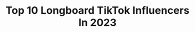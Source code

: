 ---
title: Top 10 Longboard TikTok Influencers In 2023
description: >-
  Find top longboard TikTok influencers in 2023. Most popular hashtags: #longboard #foryou #fyp #skateboard.
platform: TikTok
hits: 250
text_top: Analyze the best TikTok influencers on inBeat.
text_bottom: inBeat holds 250 TikTok influencers like this for you to collaborate.
profiles:
  - username: "tristanrespress"
    fullname: >-
      Tristan Respress
    bio: >-
      Creator | Longboarder | Spiritual Leader 🍃 Some call me Sweet T Hasta la Pasta
    location: "United States"
    followers: 282700
    engagement: 1260
    commentsToLikes: 0.081311
    id: ck90tzaciup380j78yd9o5lz9
    verified: false
    hashtags: "#relationshipadvice, #advice, #longboard, #relationship"
  - username: "miihluuh94"
    fullname: >-
      𝓜𝓲𝓵𝓮𝓷𝓪 𝓛𝓾𝓲𝔃𝓪
    bio: >-
      #Família_LongBoard EU QUERO AMIZADES AQUI♥️
    location: "Brazil"
    followers: 3097
    engagement: 2928
    commentsToLikes: 0.057848
    id: ckb95xvfio7sb0j236jx7pyqv
    verified: false
    hashtags: "#lgbt, #bissexual, #foryou, #familia"
  - username: "desgnarlais"
    fullname: >-
      Brandon DesJarlais
    bio: >-
      CEO of Longboarding #BigDeckEnergy DM on IG Online Longboarding Course ⬇️
    location: "United States"
    followers: 504400
    engagement: 1228
    commentsToLikes: 0.015623
    id: ck83zg2ky0fwp0j78oq6yz9au
    verified: true
    hashtags: "#tricktiptuesday, #longboardtrick, #venicebeachcalifornia, #longboarddance"
  - username: "manucanillan"
    fullname: >-
      Manu 🌊
    bio: >-
      Argentino en Barcelona. Longboarding🕊🌊
    location: "Argentina"
    followers: 239700
    engagement: 1381
    commentsToLikes: 0.013878
    id: ckan27pczz5lj0i78rqrek54i
    verified: false
    hashtags: "#fyp, #greenscreen, #greenscreenvideo"
  - username: "ornellux__"
    fullname: >-
      Ornellux
    bio: >-
      19 years old, longboard dancer , try to be speedcuber , and a bit pianist 🖤
    location: "France"
    followers: 2538
    engagement: 1290
    commentsToLikes: 0.027124
    id: ckb0rha1qgzws0j23dk33yo64
    verified: false
    hashtags: "#skateboard, #duo, #skategirl, #fy"
  - username: "traxartoficial"
    fullname: >-
      TRAXART OFICIAL
    bio: >-
      ⛸Patins, Skates, Longboards e muito mais‼️
    location: "Brazil"
    followers: 15700
    engagement: 773
    commentsToLikes: 0.074078
    id: ckauyekgt3uxp0j23k4t4mwna
    verified: false
    hashtags: "#aprendanotiktok, #patineja, #fyp, #traxartoficial"
  - username: "brooke.madisonn"
    fullname: >-
      brookie
    bio: >-
      SC 🤠 sc: brookie-219 use my promo code “brooke2021” for 15% off any longboards
    location: "United States"
    followers: 231400
    engagement: 1787
    commentsToLikes: 0.013146
    id: ckbbvernuiqv40j23zsgddzrd
    verified: false
    hashtags: "#colorcustomizer, #fyp, #viral, #foryou"
  - username: "sveeneey"
    fullname: >-
      sven.schiefer
    bio: >-
      Longboard Dance/Freestyle Zürich🇨🇭 Thank you for the support and following
    location: "Switzerland"
    followers: 9108
    engagement: 1252
    commentsToLikes: 0.033542
    id: ck900hy5pafpg0j78y5w4593v
    verified: false
    hashtags: "#fyp, #longboardfreestyle, #sveeneey, #spin"
  - username: "anto48antoyf"
    fullname: >-
      anto48antoyf
    bio: >-
      Longboard Misiones- Argentina
    location: "Argentina"
    followers: 31600
    engagement: 1214
    commentsToLikes: 0.009375
    id: ckb9v70toucto0j23tr9pgh56
    verified: false
    hashtags: "#longboardgirl, #friends, #camp, #parati"
  - username: "action_flawless"
    fullname: >-
      Noah Williams
    bio: >-
      DH longboarding for 1 year 🤙🏻 Follow the gram @action_flawless 🔥
    location: "United States"
    followers: 286700
    engagement: 1531
    commentsToLikes: 0.008345
    id: cka6o41jpdygv0i78rbhrsri0
    verified: false
    hashtags: "#downhill, #thecoldestwater, #longboard, #fyp"
---